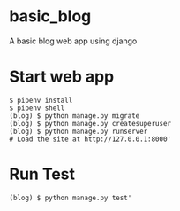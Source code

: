 # basic_blog
A basic blog web app using django

# Start web app

    $ pipenv install
    $ pipenv shell
    (blog) $ python manage.py migrate
    (blog) $ python manage.py createsuperuser
    (blog) $ python manage.py runserver
    # Load the site at http://127.0.0.1:8000'
 
# Run Test


    (blog) $ python manage.py test'
